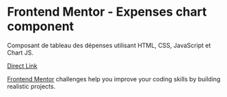 # Frontend Mentor - Expenses chart component

Composant de tableau des dépenses utilisant HTML, CSS, JavaScript et Chart JS.

[Direct Link](https://gery-guedegbe.github.io/Frontend-Mentor-Composant-de-tableau-des-d-penses/)

[Frontend Mentor](https://www.frontendmentor.io) challenges help you improve your coding skills by building realistic projects.
